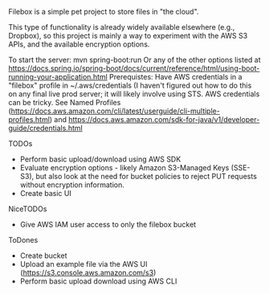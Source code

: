 Filebox is a simple pet project to store files in "the cloud".

This type of functionality is already widely available elsewhere (e.g., Dropbox), so this project is mainly a way to experiment with the AWS S3 APIs, and the available encryption options.

To start the server:
    mvn spring-boot:run
Or any of the other options listed at https://docs.spring.io/spring-boot/docs/current/reference/html/using-boot-running-your-application.html
Prerequistes:
Have AWS credentials in a "filebox" profile in ~/.aws/credentials (I haven't figured out how to do this on any final live prod server; it will likely involve using STS. AWS credentials can be tricky. See Named Profiles (https://docs.aws.amazon.com/cli/latest/userguide/cli-multiple-profiles.html) and https://docs.aws.amazon.com/sdk-for-java/v1/developer-guide/credentials.html


TODOs
* Perform basic upload/download using AWS SDK
* Evaluate encryption options - likely Amazon S3-Managed Keys (SSE-S3), but also look at the need for bucket policies to reject PUT requests without encryption information.
* Create basic UI

NiceTODOs
* Give AWS IAM user access to only the filebox bucket

ToDones
* Create bucket
* Upload an example file via the AWS UI (https://s3.console.aws.amazon.com/s3)
* Perform basic upload download using AWS CLI
